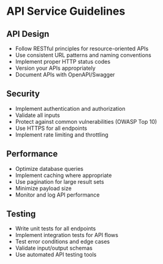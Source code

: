 # API Service Guidelines

## API Design

- Follow RESTful principles for resource-oriented APIs
- Use consistent URL patterns and naming conventions
- Implement proper HTTP status codes
- Version your APIs appropriately
- Document APIs with OpenAPI/Swagger

## Security

- Implement authentication and authorization
- Validate all inputs
- Protect against common vulnerabilities (OWASP Top 10)
- Use HTTPS for all endpoints
- Implement rate limiting and throttling

## Performance

- Optimize database queries
- Implement caching where appropriate
- Use pagination for large result sets
- Minimize payload size
- Monitor and log API performance

## Testing

- Write unit tests for all endpoints
- Implement integration tests for API flows
- Test error conditions and edge cases
- Validate input/output schemas
- Use automated API testing tools
